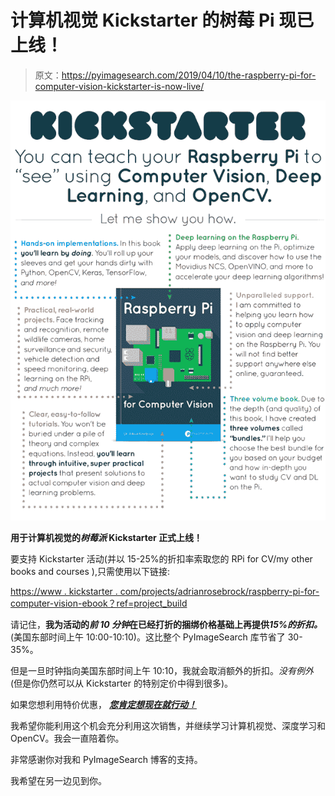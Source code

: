 # 计算机视觉 Kickstarter 的树莓 Pi 现已上线！

> 原文：<https://pyimagesearch.com/2019/04/10/the-raspberry-pi-for-computer-vision-kickstarter-is-now-live/>

![](img/c35a0e76b198eb142fc5e78260ee50d3.png)

**用于计算机视觉的*树莓派* Kickstarter 正式上线！**

要支持 Kickstarter 活动(并以 15-25%的折扣率索取您的 RPi for CV/my other books and courses ),只需使用以下链接:

[https://www . kickstarter . com/projects/adrianrosebrock/raspberry-pi-for-computer-vision-ebook？ref=project_build](https://www.kickstarter.com/projects/adrianrosebrock/raspberry-pi-for-computer-vision-ebook?ref=project_build)

请记住，**我为活动的*前 10 分钟*在已经打折的捆绑价格基础上再提供*15%的折扣。***(美国东部时间上午 10:00-10:10)。这比整个 PyImageSearch 库节省了 30-35%。

但是一旦时钟指向美国东部时间上午 10:10，我就会取消额外的折扣。*没有例外*(但是你仍然可以从 Kickstarter 的特别定价中得到很多)。

如果您想利用特价优惠， [***您肯定想现在就行动！***](https://www.kickstarter.com/projects/adrianrosebrock/754692687?ref=765348&token=2c99c6dc)

我希望你能利用这个机会充分利用这次销售，并继续学习计算机视觉、深度学习和 OpenCV。我会一直陪着你。

非常感谢你对我和 PyImageSearch 博客的支持。

我希望在另一边见到你。